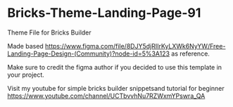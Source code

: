 # Bricks-Theme-Landing-Page-91
Theme File for Bricks Builder

Made based https://www.figma.com/file/8DJY5djRIIrKyLXWk6NyYW/Free-Landing-Page-Design-(Community)?node-id=5%3A123 as reference. 

Make sure to credit the figma author if you decided to use this template in your project.

Visit my youtube for simple bricks builder snippetsand tutorial for beginner https://www.youtube.com/channel/UCTbvvhNu7RZWxmYPswra_QA
